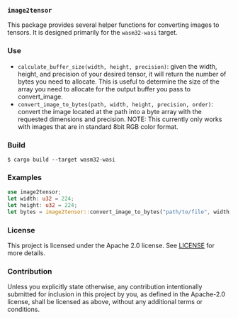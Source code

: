 ### `image2tensor`

This package provides several helper functions for converting images to tensors. It is designed
primarily for the `wasm32-wasi` target.

### Use

- `calculate_buffer_size(width, height, precision)`: given the width, height, and precision of your
  desired tensor, it will return the number of bytes you need to allocate. This is useful to
  determine the size of the array you need to allocate for the output buffer you pass to
  convert_image.
- `convert_image_to_bytes(path, width, height, precision, order)`: convert the image located at the
  path into a byte array with the requested dimensions and precision. NOTE: This currently only
  works with images that are in standard 8bit RGB color format.

### Build

```console
$ cargo build --target wasm32-wasi
```

### Examples

```rust
use image2tensor;
let width: u32 = 224;
let height: u32 = 224;
let bytes = image2tensor::convert_image_to_bytes("path/to/file", width, height, TensorType::F32, ColorOrder::BGR);
```

### License

This project is licensed under the Apache 2.0 license. See [LICENSE] for more details.

[LICENSE]: LICENSE


### Contribution

Unless you explicitly state otherwise, any contribution intentionally submitted for inclusion in
this project by you, as defined in the Apache-2.0 license, shall be licensed as above, without any
additional terms or conditions.
